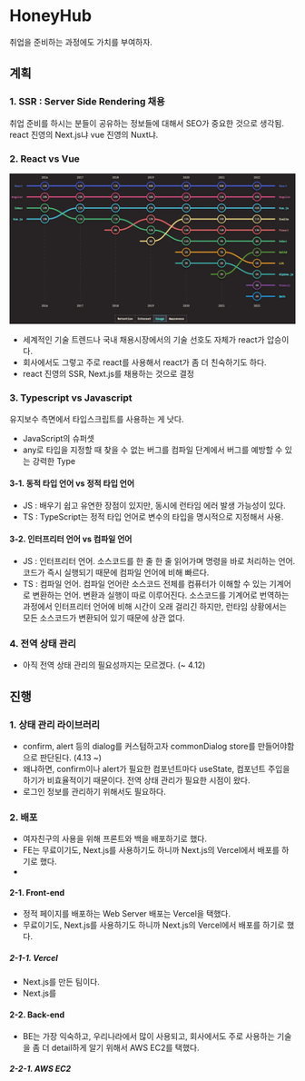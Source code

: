 # HoneyHub
취업을 준비하는 과정에도 가치를 부여하자.

## 계획
### 1. SSR : Server Side Rendering 채용
취업 준비를 하시는 분들이 공유하는 정보들에 대해서 SEO가 중요한 것으로 생각됨.
react 진영의 Next.js냐 vue 진영의 Nuxt냐.


### 2. React vs Vue
![React vs Vue](../Images/react%20vs%20vue.png)
- 세계적인 기술 트렌드나 국내 채용시장에서의 기술 선호도 자체가 react가 압승이다.
- 회사에서도 그렇고 주로 react를 사용해서 react가 좀 더 친숙하기도 하다.
- react 진영의 SSR, Next.js를 채용하는 것으로 결정


### 3. Typescript vs Javascript  
유지보수 측면에서 타입스크립트를 사용하는 게 낫다.  
- JavaScript의 슈퍼셋  
- any로 타입을 지정할 때 찾을 수 없는 버그를 컴파일 단계에서 버그를 예방할 수 있는 강력한 Type  
  
#### 3-1. 동적 타입 언어 vs 정적 타입 언어  
- JS : 배우기 쉽고 유연한 장점이 있지만, 동시에 런타임 에러 발생 가능성이 있다.  
- TS : TypeScript는 정적 타입 언어로 변수의 타입을 명시적으로 지정해서 사용.
  
#### 3-2. 인터프리터 언어 vs 컴파일 언어  
- JS : 인터프리터 언어. 소스코드를 한 줄 한 줄 읽어가며 명령을 바로 처리하는 언어. 코드가 즉시 실행되기 때문에 컴파일 언어에 비해 빠르다.  
- TS : 컴파일 언어. 컴파일 언어란 소스코드 전체를 컴퓨터가 이해할 수 있는 기계어로 변환하는 언어. 변환과 실행이 따로 이루어진다. 소스코드를 기계어로 번역하는 과정에서 인터프리터 언어에 비해 시간이 오래 걸리긴 하지만, 런타임 상황에서는 모든 소스코드가 변환되어 있기 때문에 상관 없다.  


### 4. 전역 상태 관리
- 아직 전역 상태 관리의 필요성까지는 모르겠다. (~ 4.12)

## 진행
### 1. 상태 관리 라이브러리
  - confirm, alert 등의 dialog를 커스텀하고자 commonDialog store를 만들어야함으로 판단된다. (4.13 ~)
  - 왜냐하면, confirm이나 alert가 필요한 컴포넌트마다 useState, 컴포넌트 주입을 하기가 비효율적이기 때문이다. 전역 상태 관리가 필요한 시점이 왔다.
  - 로그인 정보를 관리하기 위해서도 필요하다.


### 2. 배포
- 여자친구의 사용을 위해 프론트와 백을 배포하기로 했다.
- FE는 무료이기도, Next.js를 사용하기도 하니까 Next.js의 Vercel에서 배포를 하기로 했다.
- 

#### 2-1. Front-end
- 정적 페이지를 배포하는 Web Server 배포는 Vercel을 택했다.
- 무료이기도, Next.js를 사용하기도 하니까 Next.js의 Vercel에서 배포를 하기로 했다.

##### 2-1-1. Vercel
- Next.js를 만든 팀이다.
- Next.js를 

#### 2-2. Back-end
- BE는 가장 익숙하고, 우리나라에서 많이 사용되고, 회사에서도 주로 사용하는 기술을 좀 더 detail하게 알기 위해서 AWS EC2를 택했다.

##### 2-2-1. AWS EC2
